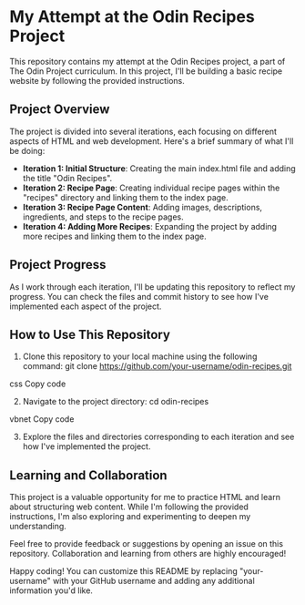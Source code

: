 # My Attempt at the Odin Recipes Project

This repository contains my attempt at the Odin Recipes project, a part of The Odin Project curriculum. In this project, I'll be building a basic recipe website by following the provided instructions.

## Project Overview

The project is divided into several iterations, each focusing on different aspects of HTML and web development. Here's a brief summary of what I'll be doing:

- **Iteration 1: Initial Structure**: Creating the main index.html file and adding the title "Odin Recipes".
- **Iteration 2: Recipe Page**: Creating individual recipe pages within the "recipes" directory and linking them to the index page.
- **Iteration 3: Recipe Page Content**: Adding images, descriptions, ingredients, and steps to the recipe pages.
- **Iteration 4: Adding More Recipes**: Expanding the project by adding more recipes and linking them to the index page.

## Project Progress

As I work through each iteration, I'll be updating this repository to reflect my progress. You can check the files and commit history to see how I've implemented each aspect of the project.

## How to Use This Repository

1. Clone this repository to your local machine using the following command:
   git clone https://github.com/your-username/odin-recipes.git

css
Copy code

2. Navigate to the project directory:
   cd odin-recipes

vbnet
Copy code

3. Explore the files and directories corresponding to each iteration and see how I've implemented the project.

## Learning and Collaboration

This project is a valuable opportunity for me to practice HTML and learn about structuring web content. While I'm following the provided instructions, I'm also exploring and experimenting to deepen my understanding.

Feel free to provide feedback or suggestions by opening an issue on this repository. Collaboration and learning from others are highly encouraged!

Happy coding!
You can customize this README by replacing "your-username" with your GitHub username and adding any additional information you'd like.
